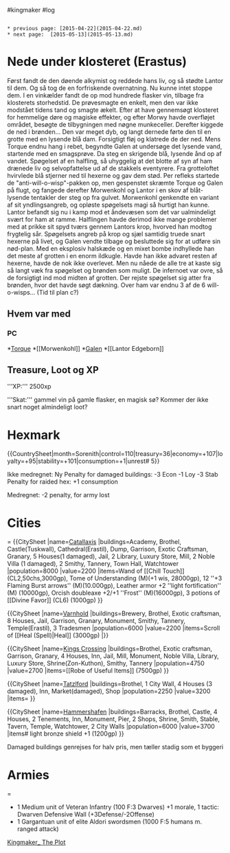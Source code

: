 #kingmaker #log

```ad-info

* previous page: [2015-04-22](2015-04-22.md)
* next page:  [2015-05-13](2015-05-13.md) 
```

# Nede under klosteret (Erastus)  
 
Først fandt de den døende alkymist og reddede hans liv, og så stødte Lantor til dem. Og så tog de en forfriskende overnatning. Nu kunne intet stoppe dem. I en vinkælder fandt de op mod hundrede flasker vin, tilbage fra klosterets storhedstid. De prøvesmagte en enkelt, men den var ikke modstået tidens tand og smagte ækelt. Efter at have gennemsøgt klosteret for hemmelige døre og magiske effekter, og efter Morwy havde overfløjet området, besøgte de tilbygningen med nøgne munkeceller. Derefter kiggede de ned i brønden... Den var meget dyb, og langt dernede førte den til en grotte med en lysende blå dam. Forsigtigt fløj og klatrede de der ned. Mens Torque endnu hang i rebet, begyndte Galen at undersøge det lysende vand, startende med en smagsprøve. Da steg en skrigende blå, lysende ånd op af vandet. Spøgelset af en halfling, så uhyggelig at det blotte af syn af ham drænede liv og selvopfattelse ud af de stakkels eventyrere. Fra grotteloftet hvirvlede blå stjerner ned til hexerne og gav dem stød. Per refleks startede de "anti-will-o-wisp"-pakken op, men gespenstet skræmte Torque og Galen på flugt, og fangede derefter Morwenkohl og Lantor i en skov af blåt-lysende tentakler der steg op fra gulvet. Morwenkohl genkendte en variant af sit yndlingsangreb, og opløste spøgelsets magi så hurtigt han kunne. Lantor befandt sig nu i kamp mod et åndevæsen som det var ualmindeligt svært for ham at ramme. Halflingen havde derimod ikke mange problemer med at prikke sit spyd tværs gennem Lantors krop, hvorved han modtog frygtelig sår. Spøgelsets angreb på krop og sjæl samtidig truede snart hexerne på livet, og Galen vendte tilbage og besluttede sig for at udføre sin nød-plan. Med en eksplosiv halskæde og en mixet bombe indhyllede han det meste af grotten i en enorm ildkugle. Havde han ikke advaret resten af hexerne, havde de nok ikke overlevet. Men nu nåede de alle tre at kaste sig så langt væk fra spøgelset og brønden som muligt. De infernoet var ovre, så de forsigtigt ind mod midten af grotten. Der rejste spøgelset sig atter fra brønden, hvor det havde søgt dækning. Over ham var endnu 3 af de 6 will-o-wisps... (Tid til plan c?)
## Hvem var med 
### PC 
 
*[Torque](Torque%20Firebrand.md)
*[[Morwenkohl]]
*[Galen](Galen%20Jabir.md)
*[[Lantor Edgeborn]]
## Treasure, Loot og XP 
'''XP:''' 2500xp 
'''Skat:''' gammel vin på gamle flasker, en magisk sø? Kommer der ikke snart noget almindeligt loot?
# Hexmark  
{{CountrySheet|month=Sorenith|control=110|treasury=36|economy=+107|loyalty=+95|stability=+101|consumption=+1|unrest# 5}} 
Ikke medregnet: Ny Penalty for damaged buildings: -3 Econ -1 Loy -3 Stab Penalty for raided hex: +1 consumption
Medregnet: -2 penalty, for army lost
 
# Cities  
=
{{CitySheet
|name=[Catallaxis](Catallaxis.md)
|buildings=Academy, Brothel, Castle(Tuskwall), Cathedral(Erastil), Dump, Garrison, Exotic Craftsman, Granary, 5 Houses(1 damaged), Jail, 2 Library, Luxury Store, Mill, 2 Noble Villa (1 damaged), 2 Smithy, Tannery, Town Hall, Watchtower
|population=8000
|value=2200
|items=Wand of [[Chill Touch]] (CL2,50chs,3000gp), Tome of Understanding (M)(+1 wis, 28000gp), 12 ''+3 Flaming Burst arrows'' (M)(10.000gp), Leather armor +2 ''light fortification'' (M) (10000gp), Orcish doubleaxe +2/+1 ''Frost'' (M)(16000gp), 3 potions of [[Divine Favor]] (CL6) (1000gp)
}}
{{CitySheet
|name=[Varnhold](Varnhold.md)
|buildings=Brewery, Brothel, Exotic craftsman, 8 Houses, Jail, Garrison, Granary, Monument, Smithy, Tannery, Temple(Erastil), 3 Tradesmen
|population=6000
|value=2200
|items=Scroll of [[Heal (Spell)|Heal]] (3000gp)
|}}
{{CitySheet
|name=[Kings Crossing](Kings%20Crossing.md)
|buildings=Brothel, Exotic craftsman, Garrison, Granary, 4 Houses, Inn, Jail, Mill, Monument, Noble Villa, Library, Luxury Store, Shrine(Zon-Kuthon), Smithy, Tannery 
|population=4750
|value=2700
|items=[[Robe of Useful Items]] (7500gp)
}}
{{CitySheet
|name=[Tatzlford](Tatzlford.md)
|buildings=Brothel, 1 City Wall, 4 Houses (3 damaged), Inn, Market(damaged), Shop
|population=2250
|value=3200
|items=
}}
{{CitySheet
|name=[Hammershafen](Hammershafen.md)
|buildings=Barracks, Brothel, Castle, 4 Houses, 2 Tenements, Inn, Monument, Pier, 2 Shops, Shrine, Smith, Stable, Tavern, Temple, Watchtower, 2 City Walls
|population=6000
|value=3700
|items# light bronze shield +1 (1200gp)
}}
Damaged buildings genrejses for halv pris, men tæller stadig som et byggeri
 
# Armies 
=
* 1 Medium unit of Veteran Infantry (100 F:3 Dwarves) +1 morale, 1 tactic: Dwarven Defensive Wall (+3Defense/-2Offense)
* 1 Gargantuan unit of elite Aldori swordsmen (1000 F:5 humans m. ranged attack)
[Kingmaker_ The Plot](Kingmaker_%20The%20Plot.md)
